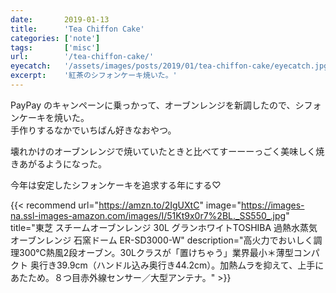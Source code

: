 ```yaml
---
date:       2019-01-13
title:      'Tea Chiffon Cake'
categories: ['note']
tags:       ['misc']
url:        '/tea-chiffon-cake/'
eyecatch:   '/assets/images/posts/2019/01/tea-chiffon-cake/eyecatch.jpg'
excerpt:    '紅茶のシフォンケーキ焼いた。'
---
```


PayPay のキャンペーンに乗っかって、オーブンレンジを新調したので、シフォンケーキを焼いた。  
手作りするなかでいちばん好きなおやつ。

壊れかけのオーブンレンジで焼いていたときと比べてすーーーっごく美味しく焼きあがるようになった。

今年は安定したシフォンケーキを追求する年にする♡

{{< recommend url="https://amzn.to/2IgUXtC" image="https://images-na.ssl-images-amazon.com/images/I/51Kt9x0r7%2BL._SS550_.jpg" title="東芝 スチームオーブンレンジ 30L グランホワイトTOSHIBA 過熱水蒸気オーブンレンジ 石窯ドーム ER-SD3000-W" description="高火力でおいしく調理300℃熱風2段オーブン。30Lクラスが「置けちゃう」業界最小＊薄型コンパクト 奥行き39.9cm（ハンドル込み奥行き44.2cm）。加熱ムラを抑えて、上手にあたため。８つ目赤外線センサー／大型アンテナ。" >}}
